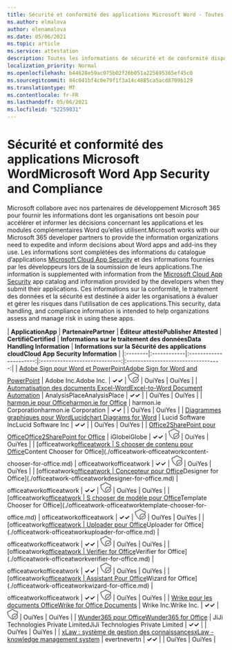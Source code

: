 ```yaml
---
title: Sécurité et conformité des applications Microsoft Word - Toutes les applications
ms.author: elmalova
author: elenamalova
ms.date: 05/06/2021
ms.topic: article
ms.service: attestation
description: Toutes les informations de sécurité et de conformité disponibles pour toutes les applications Microsoft Word.
localization_priority: Normal
ms.openlocfilehash: b44628e59ac075b02f26b051a225695365ef45c0
ms.sourcegitcommit: 84c041bf4c0e79f1f3a14c4885ca5acd8709b129
ms.translationtype: MT
ms.contentlocale: fr-FR
ms.lasthandoff: 05/06/2021
ms.locfileid: "52259031"
---
```

# <a name="microsoft-word-app-security-and-compliance"></a><span data-ttu-id="50d11-103">Sécurité et conformité des applications Microsoft Word</span><span class="sxs-lookup"><span data-stu-id="50d11-103">Microsoft Word App Security and Compliance</span></span>

<span data-ttu-id="50d11-104">Microsoft collabore avec nos partenaires de développement Microsoft 365 pour fournir les informations dont les organisations ont besoin pour accélérer et informer les décisions concernant les applications et les modules complémentaires Word qu’elles utilisent.</span><span class="sxs-lookup"><span data-stu-id="50d11-104">Microsoft works with our Microsoft 365 developer partners to provide the information organizations need to expedite and inform decisions about Word apps and add-ins they use.</span></span> <span data-ttu-id="50d11-105">Les informations sont complétées des informations du catalogue d’applications [Microsoft Cloud App Security](https://www.microsoft.com/en-us/enterprise-mobility-security/cloud-app-security) et des informations fournies par les développeurs lors de la soumission de leurs applications.</span><span class="sxs-lookup"><span data-stu-id="50d11-105">The information is supplemented with information from the [Microsoft Cloud App Security](https://www.microsoft.com/en-us/enterprise-mobility-security/cloud-app-security) app catalog and information provided by the developers when they submit their applications.</span></span> <span data-ttu-id="50d11-106">Ces informations sur la conformité, le traitement des données et la sécurité est destinée à aider les organisations à évaluer et gérer les risques dans l’utilisation de ces applications.</span><span class="sxs-lookup"><span data-stu-id="50d11-106">This security, data handling, and compliance information is intended to help organizations assess and manage risk in using these apps.</span></span>

| <span data-ttu-id="50d11-107">**Application**</span><span class="sxs-lookup"><span data-stu-id="50d11-107">**App**</span></span> | <span data-ttu-id="50d11-108">**Partenaire**</span><span class="sxs-lookup"><span data-stu-id="50d11-108">**Partner**</span></span> | <span data-ttu-id="50d11-109">**Éditeur attesté**</span><span class="sxs-lookup"><span data-stu-id="50d11-109">**Publisher Attested**</span></span> | <span data-ttu-id="50d11-110">**Certifié**</span><span class="sxs-lookup"><span data-stu-id="50d11-110">**Certified**</span></span> | <span data-ttu-id="50d11-111">**Informations sur le traitement des données**</span><span class="sxs-lookup"><span data-stu-id="50d11-111">**Data Handling Information**</span></span> | <span data-ttu-id="50d11-112">**Informations sur la Sécurité des applications cloud**</span><span class="sxs-lookup"><span data-stu-id="50d11-112">**Cloud App Security Information**</span></span> |
|:--------|:------------|:----------------------:|:-----------------------------:|:----------------------------------:|
| [<span data-ttu-id="50d11-113">Adobe Sign pour Word et PowerPoint</span><span class="sxs-lookup"><span data-stu-id="50d11-113">Adobe Sign for Word and PowerPoint</span></span>](./adobe-inc-sign-for-word-and-powerpoint.md) | <span data-ttu-id="50d11-114">Adobe Inc.</span><span class="sxs-lookup"><span data-stu-id="50d11-114">Adobe Inc.</span></span> | <span data-ttu-id="50d11-115">**✓**</span><span class="sxs-lookup"><span data-stu-id="50d11-115">**✓**</span></span> | <img alt="Certified application badge" src="../media/certified-badge.png" height="25" width="25" /> | <span data-ttu-id="50d11-116">Oui</span><span class="sxs-lookup"><span data-stu-id="50d11-116">Yes</span></span> | <span data-ttu-id="50d11-117">Oui</span><span class="sxs-lookup"><span data-stu-id="50d11-117">Yes</span></span> |
| [<span data-ttu-id="50d11-118">Automatisation des documents Excel-Word</span><span class="sxs-lookup"><span data-stu-id="50d11-118">Excel-to-Word Document Automation</span></span>](./analysisplace-excel-to-word-document-automation.md) | <span data-ttu-id="50d11-119">AnalysisPlace</span><span class="sxs-lookup"><span data-stu-id="50d11-119">AnalysisPlace</span></span> | <span data-ttu-id="50d11-120">**✓**</span><span class="sxs-lookup"><span data-stu-id="50d11-120">**✓**</span></span> |  | <span data-ttu-id="50d11-121">Oui</span><span class="sxs-lookup"><span data-stu-id="50d11-121">Yes</span></span> | <span data-ttu-id="50d11-122">Oui</span><span class="sxs-lookup"><span data-stu-id="50d11-122">Yes</span></span> |
| [<span data-ttu-id="50d11-123">harmon.ie pour Office</span><span class="sxs-lookup"><span data-stu-id="50d11-123">harmon.ie for Office</span></span>](./harmonie-corporation-for-office.md) | <span data-ttu-id="50d11-124">harmon.ie Corporation</span><span class="sxs-lookup"><span data-stu-id="50d11-124">harmon.ie Corporation</span></span> | <span data-ttu-id="50d11-125">**✓**</span><span class="sxs-lookup"><span data-stu-id="50d11-125">**✓**</span></span> |  | <span data-ttu-id="50d11-126">Oui</span><span class="sxs-lookup"><span data-stu-id="50d11-126">Yes</span></span> | <span data-ttu-id="50d11-127">Oui</span><span class="sxs-lookup"><span data-stu-id="50d11-127">Yes</span></span> |
| [<span data-ttu-id="50d11-128">Diagrammes graphiques pour Word</span><span class="sxs-lookup"><span data-stu-id="50d11-128">Lucidchart Diagrams for Word</span></span>](./lucid-software-inc-lucidchart-diagrams-for-word.md) | <span data-ttu-id="50d11-129">Lucid Software Inc</span><span class="sxs-lookup"><span data-stu-id="50d11-129">Lucid Software Inc</span></span> | <span data-ttu-id="50d11-130">**✓**</span><span class="sxs-lookup"><span data-stu-id="50d11-130">**✓**</span></span> |  | <span data-ttu-id="50d11-131">Oui</span><span class="sxs-lookup"><span data-stu-id="50d11-131">Yes</span></span> | <span data-ttu-id="50d11-132">Oui</span><span class="sxs-lookup"><span data-stu-id="50d11-132">Yes</span></span> |
| [<span data-ttu-id="50d11-133">Office2SharePoint pour Office</span><span class="sxs-lookup"><span data-stu-id="50d11-133">Office2SharePoint for Office</span></span>](./iglobe-office2sharepoint-for-office.md) | <span data-ttu-id="50d11-134">iGlobe</span><span class="sxs-lookup"><span data-stu-id="50d11-134">iGlobe</span></span> | <span data-ttu-id="50d11-135">**✓**</span><span class="sxs-lookup"><span data-stu-id="50d11-135">**✓**</span></span> | <img alt="Certified application badge" src="../media/certified-badge.png" height="25" width="25" /> | <span data-ttu-id="50d11-136">Oui</span><span class="sxs-lookup"><span data-stu-id="50d11-136">Yes</span></span> | <span data-ttu-id="50d11-137">Oui</span><span class="sxs-lookup"><span data-stu-id="50d11-137">Yes</span></span> |
| <span data-ttu-id="50d11-138">[officeatwork</span><span class="sxs-lookup"><span data-stu-id="50d11-138">[officeatwork</span></span> | <span data-ttu-id="50d11-139">S chooser de contenu pour Office](./officeatwork-officeatworkcontent-chooser-for-office.md)</span><span class="sxs-lookup"><span data-stu-id="50d11-139">Content Chooser for Office](./officeatwork-officeatworkcontent-chooser-for-office.md)</span></span> | <span data-ttu-id="50d11-140">officeatwork</span><span class="sxs-lookup"><span data-stu-id="50d11-140">officeatwork</span></span> | <span data-ttu-id="50d11-141">**✓**</span><span class="sxs-lookup"><span data-stu-id="50d11-141">**✓**</span></span> | <img alt="Certified application badge" src="../media/certified-badge.png" height="25" width="25" /> | <span data-ttu-id="50d11-142">Oui</span><span class="sxs-lookup"><span data-stu-id="50d11-142">Yes</span></span> | <span data-ttu-id="50d11-143">Oui</span><span class="sxs-lookup"><span data-stu-id="50d11-143">Yes</span></span> |
| <span data-ttu-id="50d11-144">[officeatwork</span><span class="sxs-lookup"><span data-stu-id="50d11-144">[officeatwork</span></span> | <span data-ttu-id="50d11-145">Concepteur pour Office](./officeatwork-officeatworkdesigner-for-office.md)</span><span class="sxs-lookup"><span data-stu-id="50d11-145">Designer for Office](./officeatwork-officeatworkdesigner-for-office.md)</span></span> | <span data-ttu-id="50d11-146">officeatwork</span><span class="sxs-lookup"><span data-stu-id="50d11-146">officeatwork</span></span> | <span data-ttu-id="50d11-147">**✓**</span><span class="sxs-lookup"><span data-stu-id="50d11-147">**✓**</span></span> | <img alt="Certified application badge" src="../media/certified-badge.png" height="25" width="25" /> | <span data-ttu-id="50d11-148">Oui</span><span class="sxs-lookup"><span data-stu-id="50d11-148">Yes</span></span> | <span data-ttu-id="50d11-149">Oui</span><span class="sxs-lookup"><span data-stu-id="50d11-149">Yes</span></span> |
| <span data-ttu-id="50d11-150">[officeatwork</span><span class="sxs-lookup"><span data-stu-id="50d11-150">[officeatwork</span></span> | <span data-ttu-id="50d11-151">S chooser de modèle pour Office](./officeatwork-officeatworktemplate-chooser-for-office.md)</span><span class="sxs-lookup"><span data-stu-id="50d11-151">Template Chooser for Office](./officeatwork-officeatworktemplate-chooser-for-office.md)</span></span> | <span data-ttu-id="50d11-152">officeatwork</span><span class="sxs-lookup"><span data-stu-id="50d11-152">officeatwork</span></span> | <span data-ttu-id="50d11-153">**✓**</span><span class="sxs-lookup"><span data-stu-id="50d11-153">**✓**</span></span> | <img alt="Certified application badge" src="../media/certified-badge.png" height="25" width="25" /> | <span data-ttu-id="50d11-154">Oui</span><span class="sxs-lookup"><span data-stu-id="50d11-154">Yes</span></span> | <span data-ttu-id="50d11-155">Oui</span><span class="sxs-lookup"><span data-stu-id="50d11-155">Yes</span></span> |
| <span data-ttu-id="50d11-156">[officeatwork</span><span class="sxs-lookup"><span data-stu-id="50d11-156">[officeatwork</span></span> | <span data-ttu-id="50d11-157">Uploader pour Office](./officeatwork-officeatworkuploader-for-office.md)</span><span class="sxs-lookup"><span data-stu-id="50d11-157">Uploader for Office](./officeatwork-officeatworkuploader-for-office.md)</span></span> | <span data-ttu-id="50d11-158">officeatwork</span><span class="sxs-lookup"><span data-stu-id="50d11-158">officeatwork</span></span> | <span data-ttu-id="50d11-159">**✓**</span><span class="sxs-lookup"><span data-stu-id="50d11-159">**✓**</span></span> | <img alt="Certified application badge" src="../media/certified-badge.png" height="25" width="25" /> | <span data-ttu-id="50d11-160">Oui</span><span class="sxs-lookup"><span data-stu-id="50d11-160">Yes</span></span> | <span data-ttu-id="50d11-161">Oui</span><span class="sxs-lookup"><span data-stu-id="50d11-161">Yes</span></span> |
| <span data-ttu-id="50d11-162">[officeatwork</span><span class="sxs-lookup"><span data-stu-id="50d11-162">[officeatwork</span></span> | <span data-ttu-id="50d11-163">Verifier for Office](./officeatwork-officeatworkverifier-for-office.md)</span><span class="sxs-lookup"><span data-stu-id="50d11-163">Verifier for Office](./officeatwork-officeatworkverifier-for-office.md)</span></span> | <span data-ttu-id="50d11-164">officeatwork</span><span class="sxs-lookup"><span data-stu-id="50d11-164">officeatwork</span></span> | <span data-ttu-id="50d11-165">**✓**</span><span class="sxs-lookup"><span data-stu-id="50d11-165">**✓**</span></span> | <img alt="Certified application badge" src="../media/certified-badge.png" height="25" width="25" /> | <span data-ttu-id="50d11-166">Oui</span><span class="sxs-lookup"><span data-stu-id="50d11-166">Yes</span></span> | <span data-ttu-id="50d11-167">Oui</span><span class="sxs-lookup"><span data-stu-id="50d11-167">Yes</span></span> |
| <span data-ttu-id="50d11-168">[officeatwork</span><span class="sxs-lookup"><span data-stu-id="50d11-168">[officeatwork</span></span> | <span data-ttu-id="50d11-169">Assistant Pour Office](./officeatwork-officeatworkwizard-for-office.md)</span><span class="sxs-lookup"><span data-stu-id="50d11-169">Wizard for Office](./officeatwork-officeatworkwizard-for-office.md)</span></span> | <span data-ttu-id="50d11-170">officeatwork</span><span class="sxs-lookup"><span data-stu-id="50d11-170">officeatwork</span></span> | <span data-ttu-id="50d11-171">**✓**</span><span class="sxs-lookup"><span data-stu-id="50d11-171">**✓**</span></span> | <img alt="Certified application badge" src="../media/certified-badge.png" height="25" width="25" /> | <span data-ttu-id="50d11-172">Oui</span><span class="sxs-lookup"><span data-stu-id="50d11-172">Yes</span></span> | <span data-ttu-id="50d11-173">Oui</span><span class="sxs-lookup"><span data-stu-id="50d11-173">Yes</span></span> |
| [<span data-ttu-id="50d11-174">Wrike pour les documents Office</span><span class="sxs-lookup"><span data-stu-id="50d11-174">Wrike for Office Documents</span></span>](./wrike-inc-for-office-documents.md) | <span data-ttu-id="50d11-175">Wrike Inc.</span><span class="sxs-lookup"><span data-stu-id="50d11-175">Wrike Inc.</span></span> | <span data-ttu-id="50d11-176">**✓**</span><span class="sxs-lookup"><span data-stu-id="50d11-176">**✓**</span></span> | <img alt="Certified application badge" src="../media/certified-badge.png" height="25" width="25" /> | <span data-ttu-id="50d11-177">Oui</span><span class="sxs-lookup"><span data-stu-id="50d11-177">Yes</span></span> | <span data-ttu-id="50d11-178">Oui</span><span class="sxs-lookup"><span data-stu-id="50d11-178">Yes</span></span> |
| [<span data-ttu-id="50d11-179">Wunder365 pour Office</span><span class="sxs-lookup"><span data-stu-id="50d11-179">Wunder365 for Office</span></span>](./jiji-technologies-private-limited-wunder365-for-office.md) | <span data-ttu-id="50d11-180">JiJi Technologies Private Limited</span><span class="sxs-lookup"><span data-stu-id="50d11-180">JiJi Technologies Private Limited</span></span> | <span data-ttu-id="50d11-181">**✓**</span><span class="sxs-lookup"><span data-stu-id="50d11-181">**✓**</span></span> |  | <span data-ttu-id="50d11-182">Oui</span><span class="sxs-lookup"><span data-stu-id="50d11-182">Yes</span></span> | <span data-ttu-id="50d11-183">Oui</span><span class="sxs-lookup"><span data-stu-id="50d11-183">Yes</span></span> |
| [<span data-ttu-id="50d11-184">xLaw : système de gestion des connaissances</span><span class="sxs-lookup"><span data-stu-id="50d11-184">xLaw - knowledge management system</span></span>](./evertn-xlaw-knowledge-management-system.md) | <span data-ttu-id="50d11-185">evertn</span><span class="sxs-lookup"><span data-stu-id="50d11-185">evertn</span></span> | <span data-ttu-id="50d11-186">**✓**</span><span class="sxs-lookup"><span data-stu-id="50d11-186">**✓**</span></span> |  | <span data-ttu-id="50d11-187">Oui</span><span class="sxs-lookup"><span data-stu-id="50d11-187">Yes</span></span> | <span data-ttu-id="50d11-188">Oui</span><span class="sxs-lookup"><span data-stu-id="50d11-188">Yes</span></span> |
